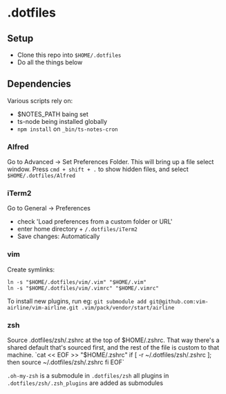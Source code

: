 # .dotfiles

## Setup
- Clone this repo into `$HOME/.dotfiles`
- Do all the things below
## Dependencies
Various scripts rely on:
- $NOTES_PATH baing set
- ts-node being installed globally
- `npm install` on `_bin/ts-notes-cron`

### Alfred
Go to Advanced -> Set Preferences Folder. This will bring up a file select window. Press `cmd + shift + .` to show hidden files, and select `$HOME/.dotfiles/Alfred`
### iTerm2
Go to General -> Preferences

- check 'Load preferences from a custom folder or URL'
- enter home directory + `/.dotfiles/iTerm2`
- Save changes: Automatically

### vim
Create symlinks:
```
ln -s "$HOME/.dotfiles/vim/.vim" "$HOME/.vim"
ln -s "$HOME/.dotfiles/vim/.vimrc" "$HOME/.vimrc"
```

To install new plugins, run eg: `git submodule add git@github.com:vim-airline/vim-airline.git .vim/pack/vendor/start/airline`

### zsh
Source .dotfiles/zsh/.zshrc at the top of $HOME/.zshrc. That way there's a shared default that's sourced first, and the rest of the file is custom to that machine.
`cat << EOF >> "$HOME/.zshrc"
if [ -r ~/.dotfiles/zsh/.zshrc ]; then
source ~/.dotfiles/zsh/.zshrc
fi
EOF`

`.oh-my-zsh` is a submodule in `.dotfiles/zsh`
all plugins in `.dotfiles/zsh/.zsh_plugins` are added as submodules